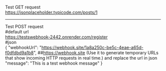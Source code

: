 Test GET request  
    https://jsonplaceholder.typicode.com/posts/1
*******************************************************************
Test POST request  
    #default url  
        https://testswebhook-2442.onrender.com/register  
    #json  
        {
            "webhookUrl": "https://webhook.site/1a8a250c-be5c-4eae-a65d-f0dfdbd9a1b8", ##https://webhook.site (Use it to generate temporary URLs that show incoming HTTP requests in real time.) and replace the url in json
            "message": "This is a test webhook message"
        }
    
